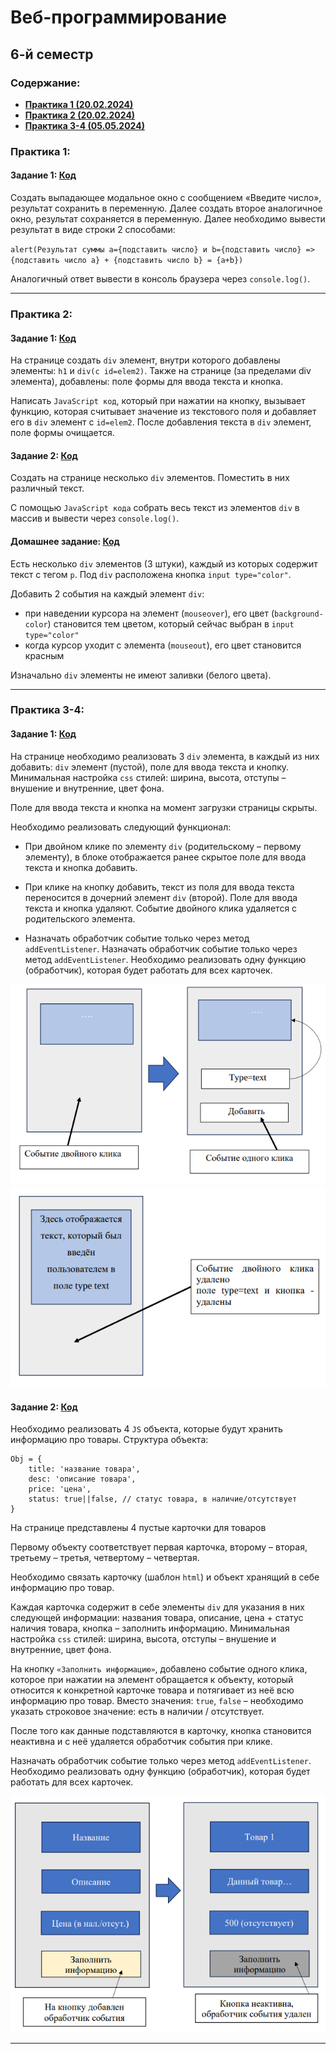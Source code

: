 #  Веб-программирование

## 6-й семестр

### Содержание:
 - [**Практика 1 (20.02.2024)**](#практика-1)
 - [**Практика 2 (20.02.2024)**](#практика-2)
 - [**Практика 3-4 (05.05.2024)**](#практика-3-4)

### Практика 1:

#### Задание 1: <a href="https://github.com/Breez97/WebProjects/tree/main/6-th%20Module/Practice_1">Код</a>

Создать выпадающее модальное окно с сообщением «Введите число»,
результат сохранить в переменную. Далее создать второе аналогичное окно,
результат сохраняется в переменную.
Далее необходимо вывести результат в виде строки 2 способами:

`alert(Результат суммы a={подставить число} и b={подставить число}
=> {подставить число a} + {подставить число b} = {a+b})`

Аналогичный ответ вывести в консоль браузера через `console.log()`.

---

### Практика 2:

#### Задание 1: <a href="https://github.com/Breez97/WebProjects/tree/main/6-th%20Module/Practice_2/Task_1">Код</a>

На странице создать `div` элемент, внутри которого добавлены элементы:
`h1` и `div(с id=elem2)`. Также на странице (за пределами div элемента),
добавлены: поле формы для ввода текста и кнопка.

Написать `JavaScript код`, который при нажатии на кнопку, вызывает
функцию, которая считывает значение из текстового поля и добавляет его в
`div` элемент с `id=elem2`.
После добавления текста в `div` элемент, поле формы очищается.

#### Задание 2: <a href="https://github.com/Breez97/WebProjects/tree/main/6-th%20Module/Practice_2/Task_2">Код</a>

Создать на странице несколько `div` элементов. Поместить в них различный текст.

С помощью `JavaScript кода` собрать весь текст из элементов `div` в массив и вывести через `console.log()`.

#### Домашнее задание: <a href="https://github.com/Breez97/WebProjects/tree/main/6-th%20Module/Hometasks/Hometask_Practice_1_2">Код</a>

Есть несколько `div` элементов (3 штуки), каждый из которых содержит текст с тегом `p`.
Под `div` расположена кнопка `input type="color"`.

Добавить 2 события на каждый элемент `div`:

- при наведении курсора на элемент (`mouseover`), его цвет (`background-color`) становится тем цветом, который сейчас выбран в `input type="color"`
- когда курсор уходит с элемента (`mouseout`), его цвет становится красным

Изначально `div` элементы не имеют заливки (белого цвета).

---

### Практика 3-4:

#### Задание 1: <a href="">Код</a>

На странице необходимо реализовать 3 `div` элемента, в каждый из них
добавить: `div` элемент (пустой), поле для ввода текста и кнопку. Минимальная
настройка `css` стилей: ширина, высота, отступы – внушение и внутренние, цвет
фона.

Поле для ввода текста и кнопка на момент загрузки страницы скрыты.

Необходимо реализовать следующий функционал:

- При двойном клике по элементу `div` (родительскому – первому
элементу), в блоке отображается ранее скрытое поле для ввода текста и кнопка
добавить.

- При клике на кнопку добавить, текст из поля для ввода текста
переносится в дочерний элемент `div` (второй). Поле для ввода текста и кнопка
удаляют. Событие двойного клика удаляется с родительского элемента.

- Назначать обработчик событие только через метод `addEventListener`.
Назначать обработчик событие только через метод `addEventListener`.
Необходимо реализовать одну функцию (обработчик), которая будет работать
для всех карточек.

![](./misc/Practice_3_4/Practice_3_Task_1_1.png)
![](./misc/Practice_3_4/Practice_3_Task_1_2.png)

#### Задание 2: <a href="">Код</a>
Необходимо реализовать 4 `JS` объекта, которые будут хранить
информацию про товары. Структура объекта:
```
Obj = {
	title: 'название товара',
	desc: 'описание товара',
	price: 'цена',
	status: true||false, // статус товара, в наличие/отсутствует
}
```

На странице представлены 4 пустые карточки для товаров

Первому объекту соответствует первая карточка, второму – вторая, третьему – третья, четвертому – четвертая.

Необходимо связать карточку (шаблон `html`) и объект хранящий в себе информацию про товар.

Каждая карточка содержит в себе элементы `div` для указания в них следующей информации: названия товара, описание, цена + статус наличия товара, кнопка – заполнить информацию. Минимальная настройка `css` стилей: ширина, высота, отступы – внушение и внутренние, цвет фона.

На кнопку `«Заполнить информацию»`, добавлено событие одного клика, которое при нажатии на элемент обращается к объекту, который относится к конкретной карточке товара и потягивает из неё всю информацию про товар. Вместо значения: `true`, `false` – необходимо указать строковое значение: есть в наличии / отсутствует.

После того как данные подставляются в карточку, кнопка становится неактивна и с неё удаляется обработчик события при клике.

Назначать обработчик событие только через метод `addEventListener`. Необходимо реализовать одну функцию (обработчик), которая будет работать для всех карточек.

![](./misc/Practice_3_4/Practice_3_Task_2.png)

---